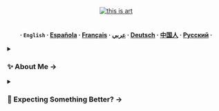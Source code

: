 <!-- Copyright by Vedansh (offensive-vk) 2020 - Present. All Rights Reserved. -->
<!-- This Readme Was Specially Handcrafted by @offensive-vk (https://github.com/offensive-vk) -->
<!-- This Readme is translated regularly in 7 Major Languages of the world. -->

<div align="center">
   <a href="https://github.com/offensive-vk">
      <picture>
           <source media="(prefers-color-scheme: dark)" srcset="./assets/mine-dark.svg" height="250" width="550" />
           <source media="(prefers-color-scheme: light)" srcset="./assets/mine-light.svg" height="250" width="550" />
           <img alt="this is art" src="./assets/default.svg" height="250" width="550" />
     </picture>
   </a>
</div>

<!--
[![🦅 Mirror Sync](https://github.com/offensive-vk/offensive-vk/actions/workflows/mirror.yml/badge.svg)](https://github.com/offensive-vk/offensive-vk/actions/workflows/mirror.yml)
[![📃 Update Recent Activity](https://github.com/offensive-vk/offensive-vk/actions/workflows/recent.yml/badge.svg)](https://github.com/offensive-vk/offensive-vk/actions/workflows/recent.yml)
[![✨ Generate Contribution Pattern](https://github.com/offensive-vk/offensive-vk/actions/workflows/contributions.yml/badge.svg)](https://github.com/offensive-vk/offensive-vk/actions/workflows/contributions.yml)
[![🐍 Generate Snake Contribution](https://github.com/offensive-vk/offensive-vk/actions/workflows/snake.yml/badge.svg)](https://github.com/offensive-vk/offensive-vk/actions/workflows/snake.yml)
[![🚢 Automated Docker Testing](https://github.com/offensive-vk/offensive-vk/actions/workflows/dind.yml/badge.svg)](https://github.com/offensive-vk/offensive-vk/actions/workflows/dind.yml)
[![📊 Generates Metrics](https://github.com/offensive-vk/offensive-vk/actions/workflows/metrics.yml/badge.svg)](https://github.com/offensive-vk/offensive-vk/actions/workflows/metrics.yml)
-->

<p align="center" style="margin-top: 20px">
  <p align="center">
  <br>
    <strong> 
    ·
    <a><code>English</code></a>
    ·
    <a href="README.es.md">Española</a>
    ·
    <a href="README.fr.md">Français</a>
    ·
    <a href="README.ar.md">عربي</a>
    ·
    <a href="README.de.md">Deutsch</a>
    ·
    <a href="README.zh-CN.md">中国人</a>
    ·
    <a href="README.ru.md">Русский</a>
    ·
    </strong>
  </p>
</p>

<!--
[![SVG](https://readme-typing-svg.demolab.com?font=Fira+Code&size=50&duration=1500&pause=1000&color=20F77B&width=850&height=100&lines=Fine+,+Have+A+Look+Around;You'll+Find+Some+Cool+Stuff;Thank+you+for+being+here.)](https://git.io/typing-svg) -->

<details>
  <summary><h3>✨ About Me &rarr;</h3></summary>
   
## 💫 About Me:

🔭 _Perfection isn't the goal_.<br>🧑‍💻 I like to write computer `code`.<br>🤝 I’m looking for help with file management in my computer.<br>✨ Living inside the `terminal`. <br>🌱 I’m currently learning some _nasty_ stuff. <br>💬 Ask me about nothing. <br>👌 I respect my time. <br>⚡ Fun fact: no fun, only code. <br>💥 Keep moving and you'll overcome one day. <br>📧 _You will find a way_.

<!--STARTS_HERE_QUOTE_README-->
<i>❝Steve Jobs wanted to hide a man wearing a fedora on the first Mac. Dubbed “Mr. Macintosh,” the character would appear after opening the menu bar several thousand times then quickly disappear, leaving users to question their sanity. The idea was scrapped due to Mac’s paltry 128KB of RAM.❞</i>
<!--ENDS_HERE_QUOTE_README-->

---
<h3 align="left" title="...and I'm happy to see you here :)">🧑‍💻 Languages and Tools: </h3>
    <p align="left">
        <a href="https://www.gnu.org/software/bash/" target="_blank" rel="noreferrer">
            <img src="https://cdn.jsdelivr.net/gh/offensive-vk/Icons@master/bash/bash-original.svg" alt="bash" width="40" height="40" /> </a>
        <a href="https://www.cprogramming.com/" target="_blank" rel="noreferrer">
            <img src="https://cdn.jsdelivr.net/gh/offensive-vk/Icons@master/c/c-original.svg" alt="c" width="40" height="40" /> </a>
        <a href="https://www.w3schools.com/cpp/" target="_blank" rel="noreferrer">
            <img src="https://cdn.jsdelivr.net/gh/offensive-vk/Icons@master/cplusplus/cplusplus-original.svg" alt="cplusplus" width="40" height="40" /> </a>
        <a href="https://www.w3schools.com/css/" target="_blank" rel="noreferrer">
            <img src="https://cdn.jsdelivr.net/gh/offensive-vk/Icons@master/css3/css3-original.svg" alt="css3" width="40" height="40" /> </a>
        <a href="https://about.gitlab.com/" target="_blank" rel="noreferrer">
            <img src="https://cdn.jsdelivr.net/gh/offensive-vk/Icons@master/gitlab/gitlab-original.svg" alt="gitlab" width="40" height="40" /> </a>
        <a href="https://docker.com/" target="_blank" rel="noreferrer">
            <img src="https://cdn.jsdelivr.net/gh/offensive-vk/Icons@master/docker/docker-original.svg" alt="docker" width="40" height="40" /> </a>
        <a href="https://git-scm.com/" target="_blank" rel="noreferrer">
            <img src="https://www.vectorlogo.zone/logos/git-scm/git-scm-icon.svg" alt="git" width="40" height="40" /> </a>
        <a href="https://github.com/features/actions" target="_blank" rel="noreferrer">
            <img src="https://cdn.jsdelivr.net/gh/offensive-vk/Icons@master/githubactions/githubactions-original.svg" alt="gh-actions" width="40" height="40" /> </a>
        <a href="https://www.java.com" target="_blank" rel="noreferrer">
            <img src="https://cdn.jsdelivr.net/gh/offensive-vk/Icons@master/java/java-original.svg" alt="java" width="40" height="40" /> </a>
        <a href="https://developer.mozilla.org/en-US/docs/Web/JavaScript" target="_blank" rel="noreferrer">
            <img src="https://cdn.jsdelivr.net/gh/offensive-vk/Icons@master/javascript/javascript-original.svg" alt="javascript" width="40" height="40" /> </a>
        <a href="https://www.linux.org/" target="_blank" rel="noreferrer">
            <img src="https://cdn.jsdelivr.net/gh/offensive-vk/Icons@master/linux/linux-original.svg" alt="linux" width="40" height="40" /> </a>
        <a href="https://www.mongodb.com/" target="_blank" rel="noreferrer">
            <img src="https://cdn.jsdelivr.net/gh/offensive-vk/Icons@master/mongodb/mongodb-original-wordmark.svg" alt="mongodb" width="40" height="40" /> </a>
        <a href="https://www.tailwindcss.com/" target="_blank" rel="noreferrer">
            <img src="https://cdn.jsdelivr.net/gh/offensive-vk/Icons@master/tailwindcss/tailwindcss-original.svg" alt="tailwindcss" width="40" height="40" /> </a>
        <a href="https://www.php.net" target="_blank" rel="noreferrer">
            <img src="https://cdn.jsdelivr.net/gh/offensive-vk/Icons@master/php/php-original.svg" alt="php" width="40" height="40" /> </a>
        <a href="https://www.python.org" target="_blank" rel="noreferrer">
            <img src="https://cdn.jsdelivr.net/gh/offensive-vk/Icons@master/python/python-original.svg" alt="python" width="40" height="40" /> </a>
        <a href="https://sass-lang.com" target="_blank" rel="noreferrer">
            <img src="https://cdn.jsdelivr.net/gh/offensive-vk/Icons@master/sass/sass-original.svg" alt="sass" width="40" height="40" /> </a>
        <a href="https://www.typescriptlang.org/" target="_blank" rel="noreferrer">
            <img src="https://cdn.jsdelivr.net/gh/offensive-vk/Icons@master/typescript/typescript-plain.svg" alt="typescript" width="40" height="40" /> </a>
        <a href="https://github.com/" target="_blank" rel="noreferrer">
            <img src="https://cdn.jsdelivr.net/gh/offensive-vk/Icons@master/github/github-original.svg" height="40" width="40" alt="github"/> </a>
        <a href="https://pnpm.io/" target="_blank" rel="noreferrer">
            <img src="https://cdn.jsdelivr.net/gh/offensive-vk/Icons@master/pnpm/pnpm-original.svg" height="40" width="40" alt="pnpm"/> </a>
    </p>
</details>

<!-- Showing Stuff, that i dont care about lol. have fun -->
<details>
  <summary><h3>🚀 Expecting Something Better? &rarr;</h3></summary>
    <img src="./assets/shocked.gif" alt="aint no way" height=auto width=auto />

<!-- Outer switch START -->
<details>
  <summary><h4>💻 Click here to See Cool Stuff ⬇️</h4></summary>
    <a href="https://github.com/offensive-vk">
       <picture>
        <source media="(prefers-color-scheme: dark)" srcset="https://ssr-contributions-svg.vercel.app/_/offensive-vk?chart=3dbar&gap=0.6&scale=2&flatten=2&animation=wave&animation_duration=4&animation_delay=0.06&animation_amplitude=24&animation_frequency=0.1&animation_wave_center=0_3&format=svg&weeks=34&theme=native&dark=true">
        <source media="(prefers-color-scheme: light)" srcset="https://ssr-contributions-svg.vercel.app/_/offensive-vk?chart=3dbar&gap=0.6&scale=2&flatten=2&animation=wave&animation_duration=4&animation_delay=0.06&animation_amplitude=24&animation_frequency=0.1&animation_wave_center=0_3&format=svg&weeks=34&theme=native">
        <img alt="" src="[https://ssr-contributions-svg.vercel.app/_/offensive-vk?chart=3dbar&flatten=1&weeks=40&animation=wave&format=svg&gap=0.6&animation_frequency=0.2&animation_amplitude=20&theme=pink](https://ssr-contributions-svg.vercel.app/_/offensive-vk?chart=3dbar&gap=0.6&scale=2&flatten=2&animation=wave&animation_duration=4&animation_delay=0.06&animation_amplitude=24&animation_frequency=0.1&animation_wave_center=0_3&format=svg&weeks=34&theme=native)">
      </picture>
    </a>
</details>

<details>
  <summary><h4>⭐ Achievements & Awards ✅ </h4></summary>
    <img src="./assets/achievements.svg" alt="..." height=auto width=auto />
</details>

<details>
  <summary><h4>💻 Top Languages ✅</h4></summary>
    <img src="./assets/languages.svg" alt="..." height=auto width=auto />
</details>

<details>
  <summary><h4>⚡ Recent Activity ✅</h4></summary>
    <p align="left">
        <a href="https://github.com/offensive-vk/">
            <img align='right' width=300 height=300 src="https://github-contribution-stats.vercel.app/api/?username=offensive-vk" alt='stats'>
        </a>
    </p>
<p align="left">

<!--START_SECTION:activity-->
1. 🎉 Merged PR [#28114](https://github.com/offensive-vk/offensive-vk/pull/28114) in [offensive-vk/offensive-vk](https://github.com/offensive-vk/offensive-vk)
2. 🗣 Commented on [#28112](https://github.com/offensive-vk/offensive-vk/pull/28112#issuecomment-2572724193) in [offensive-vk/offensive-vk](https://github.com/offensive-vk/offensive-vk)
3. 🎉 Merged PR [#28108](https://github.com/offensive-vk/offensive-vk/pull/28108) in [offensive-vk/offensive-vk](https://github.com/offensive-vk/offensive-vk)
4. 🚀 Published release [v7](https://github.com/offensive-vk/auto-user-activity/releases/tag/v7) in [offensive-vk/auto-user-activity](https://github.com/offensive-vk/auto-user-activity)
5. 🎉 Merged PR [#7](https://github.com/offensive-vk/auto-user-activity/pull/7) in [offensive-vk/auto-user-activity](https://github.com/offensive-vk/auto-user-activity)
6. 🎉 Merged PR [#299](https://github.com/offensive-vk/UntilEverything/pull/299) in [offensive-vk/UntilEverything](https://github.com/offensive-vk/UntilEverything)
7. 💪 Opened PR [#7](https://github.com/offensive-vk/auto-user-activity/pull/7) in [offensive-vk/auto-user-activity](https://github.com/offensive-vk/auto-user-activity)
8. 🎉 Merged PR [#28106](https://github.com/offensive-vk/offensive-vk/pull/28106) in [offensive-vk/offensive-vk](https://github.com/offensive-vk/offensive-vk)
9. 🎉 Merged PR [#27974](https://github.com/offensive-vk/offensive-vk/pull/27974) in [offensive-vk/offensive-vk](https://github.com/offensive-vk/offensive-vk)
10. 🎉 Merged PR [#1](https://github.com/offensive-vk/Roadmap.sh/pull/1) in [offensive-vk/Roadmap.sh](https://github.com/offensive-vk/Roadmap.sh)
11. 💪 Opened PR [#1](https://github.com/offensive-vk/Roadmap.sh/pull/1) in [offensive-vk/Roadmap.sh](https://github.com/offensive-vk/Roadmap.sh)
12. 🎉 Merged PR [#3](https://github.com/offensive-vk/auto-contributions/pull/3) in [offensive-vk/auto-contributions](https://github.com/offensive-vk/auto-contributions)
13. 💪 Opened PR [#3](https://github.com/offensive-vk/auto-contributions/pull/3) in [offensive-vk/auto-contributions](https://github.com/offensive-vk/auto-contributions)
14. 🎉 Merged PR [#5](https://github.com/offensive-vk/auto-translate/pull/5) in [offensive-vk/auto-translate](https://github.com/offensive-vk/auto-translate)
15. 💪 Opened PR [#5](https://github.com/offensive-vk/auto-translate/pull/5) in [offensive-vk/auto-translate](https://github.com/offensive-vk/auto-translate)
<!--END_SECTION:activity-->

</p>

***
➡️   What? Want More Activity? **[Click Here](./RECENT.md)**
</details>

<details>
    <summary><h4>📊 Github Metrics ✅</h4></summary>
    <picture>
        <source media="(prefers-color-scheme: dark)" srcset="./profile-3d-contrib/profile-night-green.svg" width=600 height=400 alt='metrics' />
        <source media="(prefers-color-scheme: light)" srcset="./profile-3d-contrib/profile-green.svg" width=600 height=400 alt='metrics' />
        <img src="./profile-3d-contrib/profile-season.svg" width=600 height=400 alt='metrics' />
    </picture>
    <img align="center" width="auto" height="auto" src="./assets/tickets.svg" alt='metrics' />
</details>

<!--
![](https://github-readme-streak-stats.herokuapp.com/?user=offensive-vk&theme=shades-of-purple&hide_border=true)
![](https://github-readme-stats.vercel.app/api/top-langs/?username=offensive-vk&theme=shades-of-purple&hide_border=true&include_all_commits=true&count_private=true&layout=compact)


<details>
  <summary><h4>👻 Quick Snapshot of Past ✅</h4></summary>
    <img src="./assets/all.svg" alt="..." height=auto width=auto />
</details>
-->

<details>
    <summary><h4>🐍 Do you like snakes? ✅</h4></summary>
    <div align="center">
      <picture>
        <source media="(prefers-color-scheme: dark)" srcset="https://github.com/offensive-vk/offensive-vk/blob/master/assets/github-snake-dark.svg" height=250 width=850 alt="snake" />
        <source media="(prefers-color-scheme: light)" srcset="https://github.com/offensive-vk/offensive-vk/blob/master/assets/github-snake-light.svg" height=250 width=850 alt="snake" />
        <img src="https://github.com/offensive-vk/offensive-vk/blob/master/assets/github-snake.gif" height=250 width=850 alt="snake" />
     </picture>
    </div>
</details>

<details>
    <summary><h4>🐹 CI and Workflow Status ✅</h4></summary>

[![⛅ Docker - Build Image](https://github.com/offensive-vk/offensive-vk/actions/workflows/docker-image.yml/badge.svg)](https://github.com/offensive-vk/offensive-vk/actions/workflows/docker-image.yml)
[![🌨️ Docker & GHCR - Publish Image](https://github.com/offensive-vk/offensive-vk/actions/workflows/docker-publish.yml/badge.svg)](https://github.com/offensive-vk/offensive-vk/actions/workflows/docker-publish.yml)
[![⭐ Generate Starred Repo List](https://github.com/offensive-vk/offensive-vk/actions/workflows/starred.yml/badge.svg)](https://github.com/offensive-vk/offensive-vk/actions/workflows/starred.yml)
[![🤖 Automated Issue - Hamster 🐹](https://github.com/offensive-vk/offensive-vk/actions/workflows/auto-issue.yml/badge.svg)](https://github.com/offensive-vk/offensive-vk/actions/workflows/auto-issue.yml)
[![🤖 Automated Pull Request - Hamster 🐹](https://github.com/offensive-vk/offensive-vk/actions/workflows/auto-pr.yml/badge.svg)](https://github.com/offensive-vk/offensive-vk/actions/workflows/auto-pr.yml)
[![🏷️ Automated Label - Hamster 🐹](https://github.com/offensive-vk/offensive-vk/actions/workflows/auto-label.yml/badge.svg)](https://github.com/offensive-vk/offensive-vk/actions/workflows/auto-label.yml)
[![📊 Generates Metrics](https://github.com/offensive-vk/offensive-vk/actions/workflows/metrics.yml/badge.svg)](https://github.com/offensive-vk/offensive-vk/actions/workflows/metrics.yml)
[![👻 Mark Stale Issues and PRs](https://github.com/offensive-vk/offensive-vk/actions/workflows/stale.yml/badge.svg)](https://github.com/offensive-vk/offensive-vk/actions/workflows/stale.yml)
[![🗃️ Automated Project - Hamster 🐹](https://github.com/offensive-vk/offensive-vk/actions/workflows/auto-project.yml/badge.svg)](https://github.com/offensive-vk/offensive-vk/actions/workflows/auto-project.yml)

**Wanna See Everything?** [Click Here](https://github.com/offensive-vk/offensive-vk/actions)

**Wanna See Workflow File?** [Click Here](https://github.com/offensive-vk/offensive-vk/tree/master/WORKFLOWS.md)

**Wanna See Repository Stats?** [Click Here](https://github.com/offensive-vk/offensive-vk/tree/master/STATS.md)

</details>

***

<p align="center">
  <i>&copy; <a href="https://github.com/offensive-vk/">Vedansh </a> 2023 - Present</i><br>
  <i>Licensed under <a href="https://github.com/offensive-vk/offensive-vk/tree/master/LICENSE">GNU Affero General Public License</a></i><br>
  <a href="https://github.com/TheHamsterBot"><img src="https://i.ibb.co/4KtpYxb/octocat-clean-mini.png" /></a><br>
  <kbd>Thanks for visiting :)</kbd>
</p>
</details>

<!-- Outer switch end -->
<!-- Copyright by Vedansh (offensive-vk) 2020 - Present. All Rights Reserved. -->
<!-- This Readme Was Specially Handcrafted by @offensive-vk (https://github.com/offensive-vk) -->
<!-- Please reach out to me if you want to use this in your personal github profile and make sure to leave a star to help me maintain this Beautiful Profile Repository. -->
